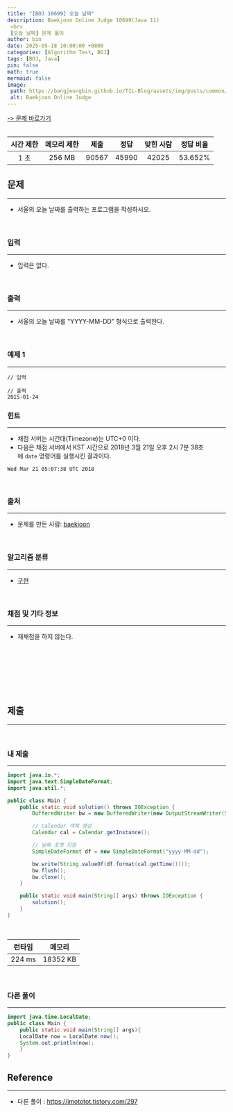 ```yaml
---
title: "[BOJ 10699] 오늘 날짜"
description: Baekjoon Online Judge 10699(Java 11)
 <br>
 [오늘 날짜] 문제 풀이
author: bin
date: 2025-05-18 10:00:00 +0800
categories: [Algorithm Test, BOJ]
tags: [BOJ, Java]
pin: false
math: true
mermaid: false
image:
 path: https://bangjeongbin.github.io/TIL-Blog/assets/img/posts/common/baekjoon-logo.png
 alt: Baekjoon Online Judge
---
```


[-> 문제 바로가기](https://www.acmicpc.net/problem/10699)
<br>
<br>

| 시간 제한 | 메모리 제한 |  제출   |  정답   | 맞힌 사람 |  정답 비율  |
| :---: | :----: | :---: | :---: | :---: | :-----: |
|  1 초  | 256 MB | 90567 | 45990 | 42025 | 53.652% |

## 문제
---

- 서울의 오늘 날짜를 출력하는 프로그램을 작성하시오.
<br>

### 입력
---

- 입력은 없다.
<br>

### 출력
---

- 서울의 오늘 날짜를 "YYYY-MM-DD" 형식으로 출력한다.
<br>

### 예제 1
---

```
// 입력

```

```
// 출력
2015-01-24
```

### 힌트
---
- 채점 서버는 시간대(Timezone)는 UTC+0 이다.
- 다음은 채점 서버에서 KST 시간으로 2018년 3월 21일 오후 2시 7분 38초에 `date` 명령어를 실행시킨 결과이다.

```
Wed Mar 21 05:07:38 UTC 2018
```
<br>

### 출처
---

- 문제를 만든 사람: [baekjoon](https://www.acmicpc.net/user/baekjoon)
<br>

### 알고리즘 분류
---

- [구현](https://www.acmicpc.net/problem/tag/102)
<br>

### 채점 및 기타 정보
---
- 재채점을 하지 않는다.
<br>
<br>
<br>
<br>
<br>
<br>

## 제출
---
<br>

### 내 제출
---

```java
import java.io.*;
import java.text.SimpleDateFormat;
import java.util.*;

public class Main {
    public static void solution() throws IOException {
        BufferedWriter bw = new BufferedWriter(new OutputStreamWriter(System.out));

        // Calendar 객체 생성
        Calendar cal = Calendar.getInstance();

        // 날짜 포맷 지정
        SimpleDateFormat df = new SimpleDateFormat("yyyy-MM-dd");

        bw.write(String.valueOf(df.format(cal.getTime())));
        bw.flush();
        bw.close();
    }

    public static void main(String[] args) throws IOException {
        solution();
    }
}

```
<br>

|  런타임   |   메모리    |
| :----: | :------: |
| 224 ms | 18352 KB |

<br>

### 다른 풀이
---

```java
import java.time.LocalDate;
public class Main {
    public static void main(String[] args){
    LocalDate now = LocalDate.now();
    System.out.println(now);
    }
}

```


## Reference
---

- 다른 풀이 : https://imototot.tistory.com/297
